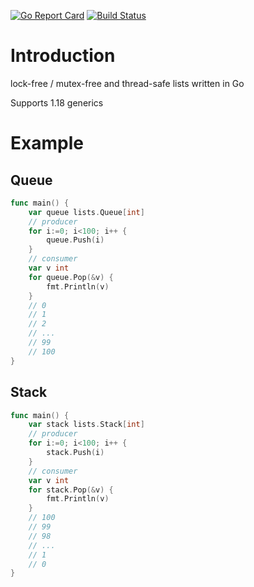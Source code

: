 [![Go Report Card](https://goreportcard.com/badge/github.com/alivanz/go-lists)](https://goreportcard.com/report/github.com/alivanz/go-lists)
[![Build Status](https://github.com/alivanz/go-lists/actions/workflows/test.yml/badge.svg)](https://github.com/alivanz/go-lists/actions)

# Introduction

lock-free / mutex-free and thread-safe lists written in Go

Supports 1.18 generics

# Example

## Queue

```go
func main() {
    var queue lists.Queue[int]
    // producer
    for i:=0; i<100; i++ {
        queue.Push(i)
    }
    // consumer
    var v int
    for queue.Pop(&v) {
        fmt.Println(v)
    }
    // 0
    // 1
    // 2
    // ...
    // 99
    // 100
}
```

## Stack
```go
func main() {
    var stack lists.Stack[int]
    // producer
    for i:=0; i<100; i++ {
        stack.Push(i)
    }
    // consumer
    var v int
    for stack.Pop(&v) {
        fmt.Println(v)
    }
    // 100
    // 99
    // 98
    // ...
    // 1
    // 0
}
```